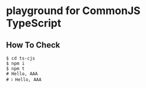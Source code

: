 # playground for CommonJS TypeScript

## How To Check

```shell
$ cd ts-cjs
$ npm i
$ npm t
# Hello, AAA
# ℹ Hello, AAA   
```
